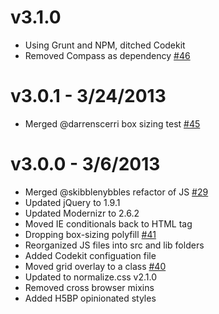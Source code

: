 # v3.1.0

* Using Grunt and NPM, ditched Codekit
* Removed Compass as dependency [#46](https://github.com/lesjames/Breakpoint/issues/46)

# v3.0.1 - 3/24/2013

* Merged @darrenscerri box sizing test [#45](https://github.com/lesjames/Breakpoint/pull/45)

# v3.0.0 - 3/6/2013

* Merged @skibblenybbles refactor of JS [#29](https://github.com/lesjames/Breakpoint/pull/29)
* Updated jQuery to 1.9.1
* Updated Modernizr to 2.6.2
* Moved IE conditionals back to HTML tag
* Dropping box-sizing polyfill [#41](https://github.com/lesjames/Breakpoint/issues/41)
* Reorganized JS files into src and lib folders
* Added Codekit configuation file
* Moved grid overlay to a class [#40](https://github.com/lesjames/Breakpoint/issues/40)
* Updated to normalize.css v2.1.0
* Removed cross browser mixins
* Added H5BP opinionated styles